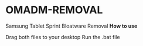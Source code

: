 # OMADM-REMOVAL
Samsung Tablet Sprint Bloatware Removal
**How to use**

Drag both files to your desktop
Run the .bat file
